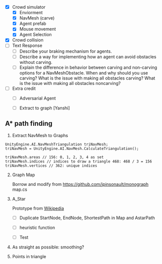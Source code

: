 - [x] Crowd simulator
	- [x] Enviorment
	- [x] NavMesh (carve)
	- [x] Agent prefab
	- [x] Mouse movement
	- [x] Agent Selection
	
- [x] Crowd collision
- [ ] Text Response
	- [ ] Describe your braking mechanism for agents.
	- [ ] Describe a way for implementing how an agent can avoid obstacles without carving.
	- [ ] Explain the difference in behavior between carving and non-carving options for a NavMeshObstacle. When and why should you use carving? What is the issue with making all obstacles carving? What is the issue with making all obstacles noncarving?
- [ ] Extra credit
	- [ ] Adversarial Agent
	- [ ] Extract to graph [Yanshi]



## A* path finding

1. Extract NavMesh to Graphs

```
UnityEngine.AI.NavMeshTriangulation triNavMesh;
triNavMesh = UnityEngine.AI.NavMesh.CalculateTriangulation();

triNavMesh.areas // 156: 0, 1, 2, 3, 4 as set
triNavMesh.indices // indices to draw a triangle 468: 468 / 3 = 156
triNavMesh.vertices // 362: unique indices
```

2. Graph Map

   Borrow and modify from https://github.com/jpinsonault/monograph map.cs

3. A_Star

   Prototype from [Wikipedia](https://en.wikipedia.org/wiki/A*_search_algorithm)

   - [ ] Duplicate StartNode, EndNode, ShortestPath in Map and AstarPath
   - [ ] heuristic function
   - [ ] Test
   

4. As straight as possible: smoothing?

5. Points in triangle